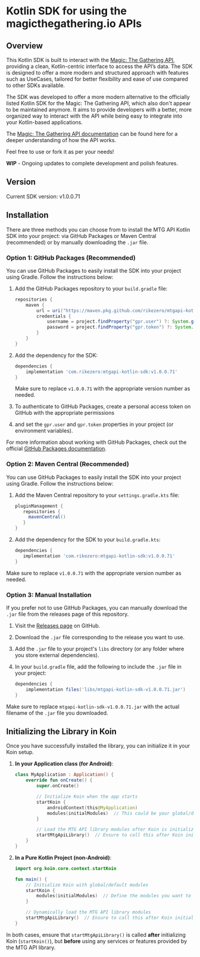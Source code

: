 # Kotlin SDK for using the magicthegathering.io APIs

## Overview

This Kotlin SDK is built to interact with the [Magic: The Gathering API](https://magicthegathering.io), providing a clean,
Kotlin-centric interface to access the API’s data. The SDK is designed to offer a more modern and structured approach with
features such as UseCases, tailored for better flexibility and ease of use compared to other SDKs available.

The SDK was developed to offer a more modern alternative to the officially listed Kotlin SDK for the Magic: The Gathering API,
which also don't appear to be maintained anymore.
It aims to provide developers with a better, more organized way to interact with the API while being easy to integrate into
your Kotlin-based applications.

The [Magic: The Gathering API documentation](https://docs.magicthegathering.io/#documentationgetting_started) can be found here
for a deeper understanding of how the API works.

Feel free to use or fork it as per your needs!

**WIP** - Ongoing updates to complete development and polish features.

## Version
Current SDK version: v1.0.0.71

## Installation

There are three methods you can choose from to install the MTG API Kotlin SDK into your project: via 
GitHub Packages or Maven Central (recommended) or by manually downloading the `.jar` file.

### Option 1: GitHub Packages (Recommended)

You can use GitHub Packages to easily install the SDK into your project using Gradle. Follow the instructions below:

1. Add the GitHub Packages repository to your `build.gradle` file:

    ```gradle
    repositories {
        maven {
            url = uri("https://maven.pkg.github.com/rikezero/mtgapi-kotlin-sdk")
            credentials {
                username = project.findProperty("gpr.user") ?: System.getenv("USERNAME_GITHUB")
                password = project.findProperty("gpr.token") ?: System.getenv("TOKEN_GITHUB")
            }
        }
    }
    ```

3. Add the dependency for the SDK:

    ```gradle
    dependencies {
        implementation 'com.rikezero:mtgapi-kotlin-sdk:v1.0.0.71'
    }
    ```

   Make sure to replace `v1.0.0.71` with the appropriate version number as needed.

3. To authenticate to GitHub Packages, create a personal access token on GitHub with the appropriate permissions 
4. and set the `gpr.user` and `gpr.token` properties in your project (or environment variables).

For more information about working with GitHub Packages, check out the 
official [GitHub Packages documentation](https://docs.github.com/pt/packages/working-with-a-github-packages-registry/working-with-the-gradle-registry).

### Option 2: Maven Central (Recommended)

You can use GitHub Packages to easily install the SDK into your project using Gradle. Follow the instructions below:

1. Add the Maven Central repository to your `settings.gradle.kts` file:

   ```gradle
   pluginManagement {
      repositories {        
        mavenCentral()        
      }    
   }
   ```

2. Add the dependency for the SDK to your `build.gradle.kts`:

   ```gradle
   dependencies {
      implementation 'com.rikezero:mtgapi-kotlin-sdk:v1.0.0.71'
   }
   ```

Make sure to replace `v1.0.0.71` with the appropriate version number as needed.

### Option 3: Manual Installation

If you prefer not to use GitHub Packages, you can manually download the `.jar` file from the releases page of this repository.

1. Visit the [Releases page](https://github.com/rikezero/mtgapi-kotlin-sdk/releases) on GitHub.
2. Download the `.jar` file corresponding to the release you want to use.
3. Add the `.jar` file to your project's `libs` directory (or any folder where you store external dependencies).
4. In your `build.gradle` file, add the following to include the `.jar` file in your project:

    ```gradle
    dependencies {
        implementation files('libs/mtgapi-kotlin-sdk-v1.0.0.71.jar')
    }
    ```

Make sure to replace `mtgapi-kotlin-sdk-v1.0.0.71.jar` with the actual filename of the `.jar` file you downloaded.

## Initializing the Library in Koin

Once you have successfully installed the library, you can initialize it in your Koin setup.

1. **In your Application class (for Android)**:

    ```kotlin
    class MyApplication : Application() {
        override fun onCreate() {
            super.onCreate()

            // Initialize Koin when the app starts
            startKoin {
                androidContext(this@MyApplication)
                modules(initialModules)  // This could be your global/default modules
            }

            // Load the MTG API library modules after Koin is initialized
            startMtgApiLibrary()  // Ensure to call this after Koin initialization
        }
    }
    ```

2. **In a Pure Kotlin Project (non-Android)**:

    ```kotlin
    import org.koin.core.context.startKoin

    fun main() {
        // Initialize Koin with global/default modules
        startKoin {
            modules(initialModules)  // Define the modules you want to use globally
        }

        // Dynamically load the MTG API library modules
        startMtgApiLibrary()  // Ensure to call this after Koin initialization
    }
    ```

In both cases, ensure that `startMtgApiLibrary()` is called **after** initializing Koin (`startKoin()`), 
but **before** using any services or features provided by the MTG API library.